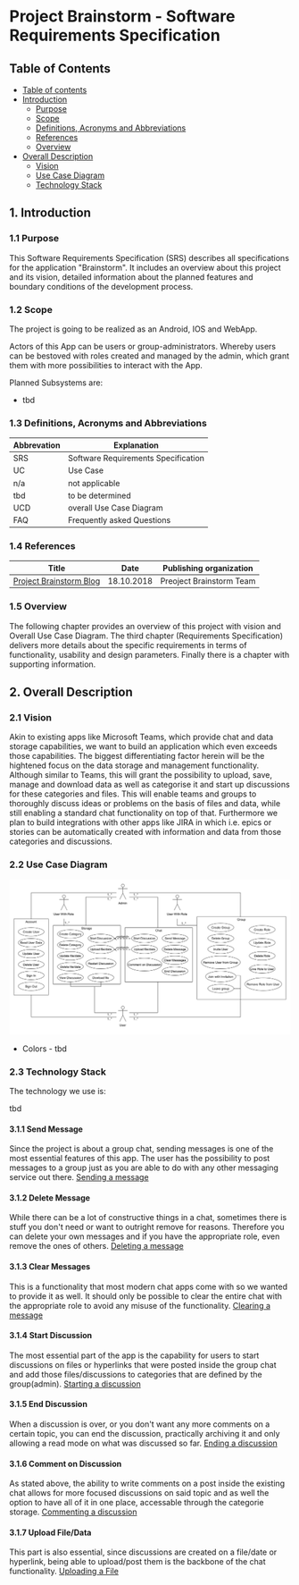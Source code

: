 # Project Brainstorm - Software  Requirements Specification

## Table of Contents
- [Table of contents](#table-of-contents)
- [Introduction](#1-introduction)
    - [Purpose](#11-purpose)
    - [Scope](#12-scope)
    - [Definitions, Acronyms and Abbreviations](#13-definitions-acronyms-and-abbreviations)
    - [References](#14-references)
    - [Overview](#15-overview)
- [Overall Description](#2-overall-description)
    - [Vision](#21-vision)
    - [Use Case Diagram](#22-use-case-diagram)
	- [Technology Stack](#23-technology-stack)

## 1. Introduction

### 1.1 Purpose
This Software Requirements Specification (SRS) describes all specifications for the application "Brainstorm". It includes an overview about this project and its vision, detailed information about the planned features and boundary conditions of the development process.

### 1.2 Scope
The project is going to be realized as an Android, IOS and WebApp.

Actors of this App can be users or group-administrators. Whereby users can be bestoved with roles created and managed by the admin, which grant them with more possibilities to interact with the App.

Planned Subsystems are:
* tbd

### 1.3 Definitions, Acronyms and Abbreviations
| Abbrevation | Explanation                            |
| ----------- | -------------------------------------- |
| SRS         | Software Requirements Specification    |
| UC          | Use Case                               |
| n/a         | not applicable                         |
| tbd         | to be determined                       |
| UCD         | overall Use Case Diagram               |
| FAQ         | Frequently asked Questions             |

### 1.4 References

| Title                                                                                             | Date       | Publishing organization   |
| -------------------------------------------------------------------                               |:----------:| ------------------------- |
| [Project Brainstorm Blog](https://github.com/TimSchoendorf/Brainstorm/discussions/categories/blog)| 18.10.2018 | Preoject Brainstorm Team  |

### 1.5 Overview
The following chapter provides an overview of this project with vision and Overall Use Case Diagram. The third chapter (Requirements Specification) delivers more details about the specific requirements in terms of functionality, usability and design parameters. Finally there is a chapter with supporting information. 

## 2. Overall Description

### 2.1 Vision
Akin to existing apps like Microsoft Teams, which provide chat and data storage capabilities, we want to build an application which even exceeds those capabilities. The biggest differentiating factor herein will be the hightened focus on the data storage and management functionality. Although similar to Teams, this will grant the possibility to upload, save, manage and download data as well as categorise it and start up discussions for these categories and files. This will enable teams and groups to thoroughly discuss ideas or problems on the basis of files and data, while still enabling a standard chat functionality on top of that. Furthermore we plan to build integrations with other apps like JIRA in which i.e. epics or stories can be automatically created with information and data from those categories and discussions.

### 2.2 Use Case Diagram

![OUCD](./use_cases/UseCaseDiagramPB.png)

- Colors - tbd

### 2.3 Technology Stack
The technology we use is:

tbd

#### 3.1.1 Send Message
Since the project is about a group chat, sending messages is one of the most essential features of this app.
The user has the possibility to post messages to a group just as you are able to do with any other messaging service out there.
[Sending a message](./use_cases/chat_engine/Send_Message.md)

#### 3.1.2 Delete Message
While there can be a lot of constructive things in a chat, sometimes there is stuff you don't need or want to outright remove for reasons.
Therefore you can delete your own messages and if you have the appropriate role, even remove the ones of others.
[Deleting a message](./use_cases/chat_engine/Delete_Message.md)

#### 3.1.3 Clear Messages
This is a functionality that most modern chat apps come with so we wanted to provide it as well. It should only be possible to clear
the entire chat with the appropriate role to avoid any misuse of the functionality. 
[Clearing a message](./use_cases/chat_engine/Clear_Messages.md)

#### 3.1.4 Start Discussion
The most essential part of the app is the capability for users to start discussions on files or hyperlinks that were posted inside 
the group chat and add those files/discussions to categories that are defined by the group(admin).
[Starting a discussion](./use_cases/chat_engine/Start_Discussion.md)

#### 3.1.5  End Discussion
When a discussion is over, or you don't want any more comments on a certain topic, you can end the discussion, practically archiving it and only
allowing a read mode on what was discussed so far.
[Ending a discussion](./use_cases/chat_engine/End_Discussion.md)

#### 3.1.6 Comment on Discussion
As stated above, the ability to write comments on a post inside the existing chat allows for more focused discussions on said topic and as well
the option to have all of it in one place, accessable through the categorie storage.
[Commenting a discussion](./use_cases/chat_engine/Comment_On_Discussion.md)

#### 3.1.7 Upload File/Data
This part is also essential, since discussions are created on a file/date or hyperlink, being able to upload/post them is the backbone of the chat
functionality.
[Uploading a File](./use_cases/chat_engine/Upload_File_Data.md)
